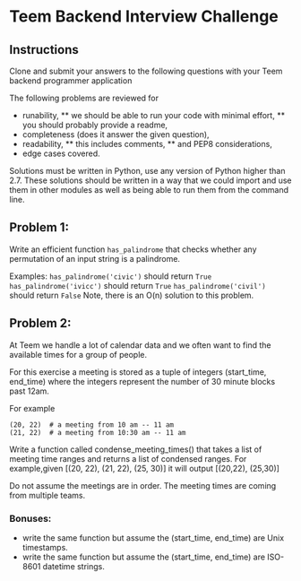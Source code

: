 # Teem Backend Interview Challenge
## Instructions
Clone and submit your answers to the following questions with your Teem backend programmer application

The following problems are reviewed for

 * runability,
 ** we should be able to run your code with minimal effort,
 ** you should probably provide a readme,
 * completeness (does it answer the given question),
 * readability,
 ** this includes comments,
 ** and PEP8 considerations,
 * edge cases covered.

Solutions must be written in Python, use any version of Python higher than 2.7. These solutions should be written in a way that we could import and use them in other modules as well as being able to run them from the command line.

## Problem 1:
Write an efficient function `has_palindrome` that checks whether any permutation of an input string is a palindrome.

Examples:
`has_palindrome('civic')` should return `True`
`has_palindrome('ivicc')` should return `True`
`has_palindrome('civil')` should return `False`
Note, there is an O(n) solution to this problem.

## Problem 2:
At Teem we handle a lot of calendar data and we often want to find the available times for a group of people.

For this exercise a meeting is stored as a tuple of integers (start_time, end_time) where the integers represent the number of 30 minute blocks past 12am.

For example
```
(20, 22)  # a meeting from 10 am -- 11 am
(21, 22)  # a meeting from 10:30 am -- 11 am
```

Write a function called condense_meeting_times() that takes a list of meeting time ranges and returns a list of condensed ranges. For example,given [(20, 22), (21, 22), (25, 30)] it will output [(20,22), (25,30)]

Do not assume the meetings are in order. The meeting times are coming from multiple teams.

### Bonuses:
 - write the same function but assume the (start_time, end_time) are Unix timestamps.
 - write the same function but assume the (start_time, end_time) are ISO-8601 datetime strings.

